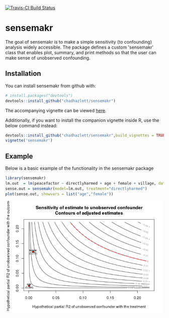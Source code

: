 
<!-- README.md is generated from README.Rmd. Please edit that file -->
[![Travis-CI Build Status](https://travis-ci.org/chadhazlett/sensemakr.svg?branch=master)](https://travis-ci.org/chadhazlett/sensemakr)

sensemakr
=========

The goal of sensemakr is to make a simple sensitivity (to confounding) analysis widely accessible. The package defines a custom 'sensemakr' class that enables plot, summary, and print methods so that the user can make sense of unobserved confounding.

Installation
------------

You can install sensemakr from github with:

``` r
# install.packages("devtools")
devtools::install_github("chadhazlett/sensemakr")
```

The accompanying vignette can be viewed [here](https://github.com/chadhazlett/sensemakr/blob/master/vignettes/sensemakr.md).

Additionally, if you want to install the companion vignette inside R, use the below command instead:

``` r
devtools::install_github("chadhazlett/sensemakr",build_vignettes = TRUE,force=TRUE)
vignette('sensemakr')
```

Example
-------

Below is a basic example of the functionality in the sensemakr package

``` r
library(sensemakr)
lm.out  = lm(peacefactor ~ directlyharmed + age + female + village, data = darfur)
sense.out = sensemakr(model=lm.out, treatment="directlyharmed")
plot(sense.out, showvars = list("age","female"))
```

![](tools/README-example-1.png)
